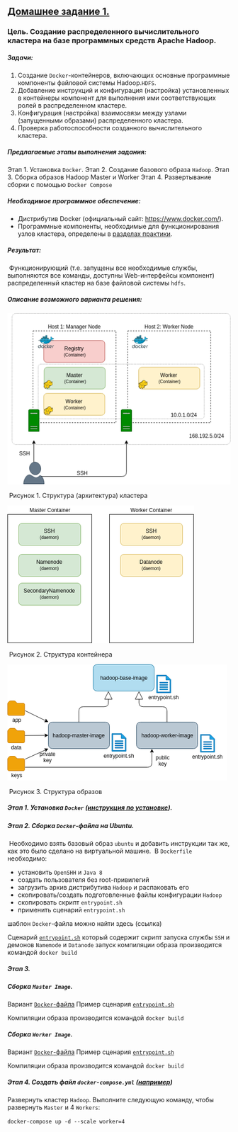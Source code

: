 ## **<u>Домашнее задание 1.</u>**

### Цель. Создание распределенного вычислительного кластера на базе программных средств Apache Hadoop.

##### Задачи:

1. Создание `Docker`-контейнеров, включающих основные программные компоненты файловой системы Hadoop.`HDFS`.
2. Добавление инструкций и конфигурация (настройка) установленных в контейнеры компонент для 
   выполнения ими соответствующих ролей в распределенном кластере.
3. Конфигурация (настройка) взаимосвязи между узлами (запущенными образами) распределенного кластера.
4. Проверка работоспособности созданного вычислительного кластера.

##### Предлагаемые этапы выполнения задания:

Этап 1. Установка `Docker`. 
Этап 2. Создание базового образа `Hadoop`.
Этап 3. Сборка образов Hadoop Master и Worker 
Этап 4. Развертывание сборки с помощью `Docker Compose`

##### Необходимое программное обеспечение:

- Дистрибутив Docker (официальный сайт: https://www.docker.com/).
- Программные компоненты, необходимые для функционирования узлов кластера, определены в [разделах практики](https://github.com/SergUSProject/BigDataProcSystems_practice).

##### Результат:

​    Функционирующий (т.е. запущены все необходимые службы, выполняются все команды, доступны Web-интерфейсы компонент) распределенный кластер на базе файловой системы `hdfs`.

##### Описание возможного варианта решения:

![Структура (архитектура) кластера](./img/docker/cluster_architecture.png)

​                                                                Рисунок 1. Структура (архитектура) кластера

 
![Cтруктура контейнера](./img/docker/cluster_containers.png)

​                                                                         Рисунок 2. Структура контейнера



![Структура образов](./img/docker/cluster_images.png)

​                                                                              Рисунок 3. Структура образов



##### Этап 1. Установка `Docker` ([инструкция по установке](https://docs.docker.com/engine/install/ubuntu/)).

##### Этап 2. Сборка `Docker`-файла на Ubuntu.

​	Необходимо взять базовый образ `ubuntu` и добавить инструкции так же, как это было сделано на виртуальной машине.
​	В `Dockerfile` необходимо:

 - установить `OpenSHH` и `Java 8`
 - создать пользователя без root-привилегий
 - загрузить архив дистрибутива `Hadoop` и распаковать его
 - скопировать/создать подготовленные файлы конфигурации `Hadoop`
 - скопировать скрипт `entrypoint.sh` 
 - применить сценарий `entrypoint.sh`

шаблон `Docker`-файла можно найти здесь (ссылка)

Сценарий [`entrypoint.sh`](./base/entrypoint.sh) который содержит скрипт запуска службы `SSH` и демонов `Namemode` и `Datanode`
запуск компиляции образа производится командой `docker build`

##### Этап 3. 

##### 	Сборка `Master Image`. 

 Вариант [`Docker`-файла](./master/Dockerfile) 
 Пример сценария [`entrypoint.sh`](./master/entrypoint.sh) 

 Компиляции образа производится командой `docker build`

#####  	Сборка `Worker Image`. 

 Вариант [`Docker`-файла](./worker/Dockerfile)
 Пример сценария [`entrypoint.sh`](./worker/entrypoint.sh) 

 Компиляции образа производится командой `docker build`

##### Этап 4. Создать файл `docker-compose.yml` ([например]([/HomeWork_1/docker-compose.yml](https://raw.githubusercontent.com/SergUSProject/BigDataProc_HomeWorks/main/HomeWork_1/docker-compose.yml)))

Развернуть кластер `Hadoop`. Выполните следующую команду, чтобы развернуть `Master` и 4 `Workers`:

`docker-compose up -d --scale worker=4`        
